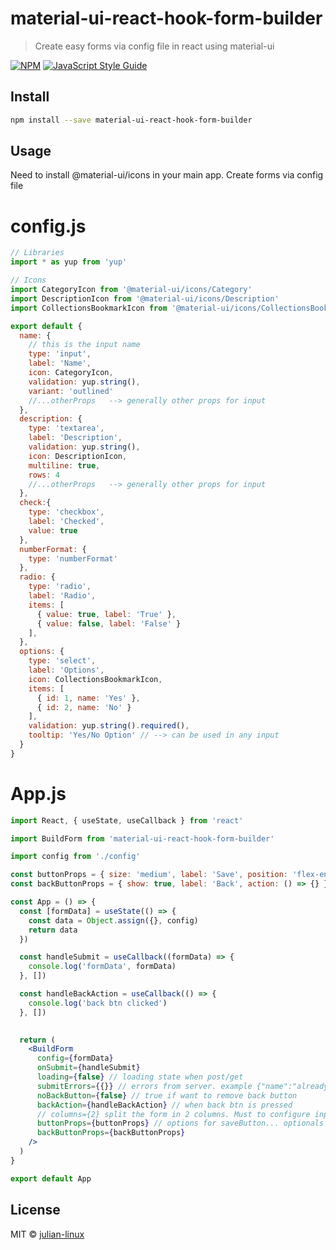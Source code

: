 # material-ui-react-hook-form-builder

> Create easy forms via config file in react using material-ui

[![NPM](https://img.shields.io/npm/v/material-ui-react-hook-form-builder.svg)](https://www.npmjs.com/package/material-ui-react-hook-form-builder) [![JavaScript Style Guide](https://img.shields.io/badge/code_style-standard-brightgreen.svg)](https://standardjs.com)

## Install

```bash
npm install --save material-ui-react-hook-form-builder
```

## Usage

Need to install @material-ui/icons in your main app.
Create forms via config file

# config.js

```jsx
// Libraries
import * as yup from 'yup'

// Icons
import CategoryIcon from '@material-ui/icons/Category'
import DescriptionIcon from '@material-ui/icons/Description'
import CollectionsBookmarkIcon from '@material-ui/icons/CollectionsBookmark'

export default {
  name: {
    // this is the input name
    type: 'input',
    label: 'Name',
    icon: CategoryIcon,
    validation: yup.string(),
    variant: 'outlined'
    //...otherProps   --> generally other props for input
  },
  description: {
    type: 'textarea',
    label: 'Description',
    validation: yup.string(),
    icon: DescriptionIcon,
    multiline: true,
    rows: 4
    //...otherProps   --> generally other props for input
  },
  check:{
    type: 'checkbox',
    label: 'Checked',
    value: true
  },
  numberFormat: {
    type: 'numberFormat'
  },
  radio: {
    type: 'radio',
    label: 'Radio',
    items: [
      { value: true, label: 'True' },
      { value: false, label: 'False' }
    ],
  },
  options: {
    type: 'select',
    label: 'Options',
    icon: CollectionsBookmarkIcon,
    items: [
      { id: 1, name: 'Yes' },
      { id: 2, name: 'No' }
    ],
    validation: yup.string().required(),
    tooltip: 'Yes/No Option' // --> can be used in any input
  }
}

```

# App.js

```jsx
import React, { useState, useCallback } from 'react'

import BuildForm from 'material-ui-react-hook-form-builder'

import config from './config'

const buttonProps = { size: 'medium', label: 'Save', position: 'flex-end' }
const backButtonProps = { show: true, label: 'Back', action: () => {} }

const App = () => {
  const [formData] = useState(() => {
    const data = Object.assign({}, config)
    return data
  })

  const handleSubmit = useCallback((formData) => {
    console.log('formData', formData)
  }, [])

  const handleBackAction = useCallback(() => {
    console.log('back btn clicked')
  }, [])

  
  return (
    <BuildForm
      config={formData}
      onSubmit={handleSubmit}
      loading={false} // loading state when post/get
      submitErrors={{}} // errors from server. example {"name":"already exists"}
      noBackButton={false} // true if want to remove back button
      backAction={handleBackAction} // when back btn is pressed
      // columns={2} split the form in 2 columns. Must to configure input position on config file: {name: {column: 1, ...otherProps}, option:{column: 2}}
      buttonProps={buttonProps} // options for saveButton... optionals
      backButtonProps={backButtonProps}
    />
  )
}

export default App


```

## License

MIT © [julian-linux](https://github.com/julian-linux)
